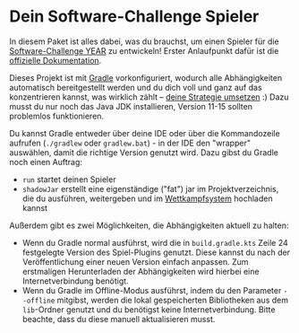 # Dein Software-Challenge Spieler

In diesem Paket ist alles dabei, was du brauchst,
um einen Spieler für die [Software-Challenge YEAR](https://software-challenge.de) zu entwickeln!
Erster Anlaufpunkt dafür ist die
[offizielle Dokumentation](https://docs.software-challenge.de).

Dieses Projekt ist mit [Gradle](https://gradle.org) vorkonfiguriert,
wodurch alle Abhängigkeiten automatisch bereitgestellt werden
und du dich voll und ganz auf das konzentrieren kannst,
was wirklich zählt –
[deine Strategie umsetzen](https://docs.software-challenge.de/entwicklung/simpleclient-erweitern) :)
Dazu musst du nur noch das Java JDK installieren,
Version 11-15 sollten problemlos funktionieren.

Du kannst Gradle entweder über deine IDE oder über die Kommandozeile aufrufen (`./gradlew` oder `gradlew.bat`) -
in der IDE den "wrapper" auswählen, damit die richtige Version genutzt wird.
Dazu gibst du Gradle noch einen Auftrag:
- `run` startet deinen Spieler
- `shadowJar` erstellt eine eigenständige ("fat") jar im Projektverzeichnis,
  die du ausführen, weitergeben
  und im [Wettkampfsystem](https://contest.software-challenge.de) hochladen kannst

Außerdem gibt es zwei Möglichkeiten, die Abhängigkeiten aktuell zu halten:
- Wenn du Gradle normal ausführst, wird die in `build.gradle.kts` Zeile 24
  festgelegte Version des Spiel-Plugins genutzt.
  Diese kannst du nach der Veröffentlichung einer neuen Version einfach anpassen.
  Zum erstmaligen Herunterladen der Abhängigkeiten
  wird hierbei eine Internetverbindung benötigt.
- Wenn du Gradle im Offline-Modus ausführst,
  indem du den Parameter `--offline` mitgibst,
  werden die lokal gespeicherten Bibliotheken aus dem `lib`-Ordner genutzt
  und du benötigst keine Internetverbindung.
  Bitte beachte, dass du diese manuell aktualisieren musst.
